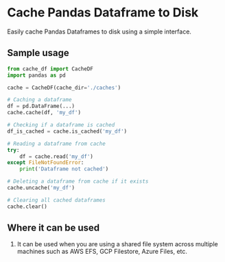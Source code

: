 # Cache Pandas Dataframe to Disk

Easily cache Pandas Dataframes to disk using a simple interface.

## Sample usage


```python
from cache_df import CacheDF
import pandas as pd

cache = CacheDF(cache_dir='./caches')

# Caching a dataframe
df = pd.DataFrame(...)
cache.cache(df, 'my_df')

# Checking if a dataframe is cached
df_is_cached = cache.is_cached('my_df')

# Reading a dataframe from cache
try:
    df = cache.read('my_df')
except FileNotFoundError:
    print('Dataframe not cached')

# Deleting a dataframe from cache if it exists
cache.uncache('my_df')

# Clearing all cached dataframes
cache.clear()
```

## Where it can be used
1) It can be used when you are using a shared file system across multiple machines such as AWS EFS, GCP Filestore, Azure Files, etc.




